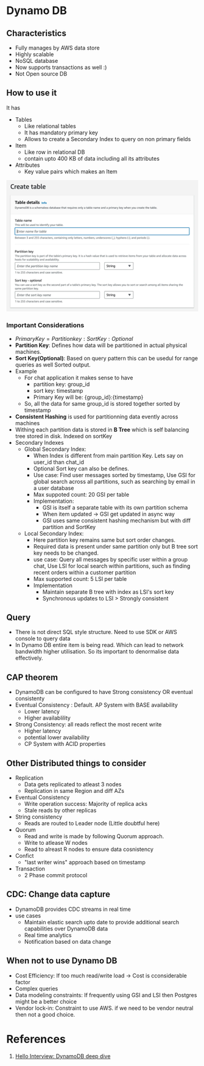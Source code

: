 # Dynamo DB

## Characteristics
- Fully manages by AWS data store
- Highly scalable
- NoSQL database
- Now supports transactions as well :) 
- Not Open source DB

## How to use it 

It has
- Tables
    - Like relational tables
    - It has mandatory primary key 
    - Allows to create a Secondary Index to query on non primary fields
- Item
    - Like row in relational DB
    - contain upto 400 KB of data including all its attributes
- Attributes
    - Key value pairs which makes an Item

![Create table in DynamoDB](./assets/aws-dynamodb-create-table.png)

### Important Considerations
- $Primary Key={Partition key}:{SortKey: Optional}$
- **Partition Key**: Defines how data will be partitioned in actual physical machines.
- **Sort Key(Optional)**: Based on query pattern this can be usedul for range queries as well Sorted output.
- Example
    - For chat application it makes sense to have 
        - partition key: group_id
        - sort key: timestamp
        - Primary Key will be: {group_id}:{timestamp}
    - So, all the data for same group_id is stored together sorted by timestamp
- **Consistent Hashing** is used for partitionning data evently across machines
- Withing each partition data is stored in **B Tree** which is self balancing tree stored in disk. Indexed on sortKey
- Secondary Indexes
    - Global Secondary Index:
        - When Index is different from main partition Key. Lets say on user_id than chat_id
        - Optional Sort key can also be defines.
        - Use case: Find user messages sorted by timestamp, Use GSI for global search across all partitions, such as searching by email in a user database
        - Max suppoted count: 20 GSI per table
        - Implementation: 
            - GSI is itself a separate table with its own partition schema
            - When item updated -> GSI get updated in async way
            - GSI uses same consistent hashing mechanism but with diff partition and SortKey
    - Local Secondary Index:
        - Here partition key remains same but sort order changes.
        - Required data is present under same partition only but B tree sort key needs to be changed.
        - use case: Query all messages by specific user within a group chat, Use LSI for local search within partitions, such as finding recent orders within a customer partition
        - Max supported count: 5 LSI per table
        - Implementation
            - Maintain separate B tree with index as LSI's sort key
            - Synchronous updates to LSI > Strongly consistent

## Query
- There is not direct SQL style structure. Need to use SDK or AWS console to query data
- In Dynamo DB entire item is being read. Which can lead to network bandwidth higher utilisation. So its important to denormalise data effectively.

## CAP theorem

- DynamoDB can be configured to have Strong consistency OR eventual consistenty
- Eventual Consistency : Default. AP System with BASE availability
    - Lower latency
    - Higher availablility
- Strong Consistency: all reads reflect the most recent write
    - Higher latency
    - potential lower availability
    - CP System with ACID properties

## Other Distributed things to consider

- Replication
    - Data gets replicated to atleast 3 nodes
    - Replication in same Region and diff AZs
- Eventual Consistency
    - Write operation success: Majority of replica acks
    - Stale reads by other replicas
- String consistency
    - Reads are routed to Leader node (Little doubtful here)
- Quorum
    -  Read and write is made by following Quorum approach.
    - Write to atlease W nodes
    - Read to alreast R nodes to ensure data cosnistency
- Confict
    - "last writer wins" approach based on timestamp
- Transaction
    - 2 Phase commit protocol

## CDC: Change data capture
- DynamoDB provides CDC streams in real time 
- use cases
    - Maintain elastic search upto date to provide additional search capabilities over DynamoDB data
    - Real time analytics
    - Notification based on data change

## When not to use Dynamo DB

- Cost Efficiency: If too much read/write load -> Cost is cconsiderable factor
- Complex queries
- Data modeling constraints: If frequently using GSI and LSI then Postgres might be a better choice
- Vendor lock-in: Constraint to use AWS. if we need to be vendor neutral then not a good choice.

# References
1. [Hello Interview: DynamoDB deep dive](https://www.hellointerview.com/learn/system-design/deep-dives/dynamodb)